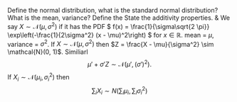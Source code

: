 Define the normal distribution, what is the standard normal distribution? What is the mean, variance?
Define the State the additivity properties.
&
We say $X \sim \mathcal{N}(\mu, \sigma^2)$ if it has the PDF
$
f(x) = \frac{1}{\sigma\sqrt{2 \pi}} \exp\left(-\frac{1}{2\sigma^2} (x - \mu)^2\right)
$
for $x \in \mathbb{R}$.
mean = $\mu$, variance = $\sigma^2$.
If $X \sim \mathcal{N}(\mu, \sigma^2)$ then $Z = \frac{X - \mu}{\sigma^2} \sim \mathcal{N}(0, 1)$. Similiarl
$$
\mu' + \sigma' Z \sim \mathcal{N}(\mu', (\sigma')^2).
$$
If $X_i \sim \mathcal{N}(\mu_i, \sigma_i^2)$ then
$$
\sum_{i} X_i \sim N\left(\sum_i \mu_i, \sum_i \sigma_i^2\right)
$$
<!--SR:!2023-05-09,2,150-->
